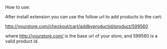 

How to use:

After install extension you can use the follow url to add products to the cart:

http://yourstore.com/checkout/cart/addbyproductid/product/599560

where http://yourstore.com/ is the base url of your store, and 599560 is a valid product id.
